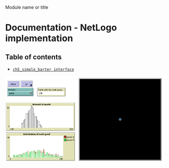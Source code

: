 Module name or title
# Documentation - NetLogo implementation
## Table of contents

- [`ch5_simple_barter interface`](ch5_simple_barter%20interface.png)

![Interface of the Barter module](ch5_simple_barter%20interface.png)
